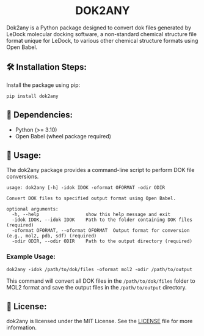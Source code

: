 <h1 align="center" id="title">DOK2ANY</h1>

<p id="description">Dok2any is a Python package designed to convert dok files generated by LeDock molecular docking software, a non-standard chemical structure file format unique for LeDock, to various other chemical structure formats using Open Babel.</p>

<h2>🛠️ Installation Steps:</h2>

<p>Install the package using pip:</p>

<pre><code>pip install dok2any
</code></pre>

<h2>🔗 Dependencies:</h2>

<ul>
    <li>Python (>= 3.10)</li>
    <li>Open Babel (wheel package required)</li>
</ul>

<h2>📜 Usage:</h2>

<p>The dok2any package provides a command-line script to perform DOK file conversions.</p>

<pre><code>usage: dok2any [-h] -idok IDOK -oformat OFORMAT -odir ODIR

Convert DOK files to specified output format using Open Babel.

optional arguments:
  -h, --help                 show this help message and exit
  -idok IDOK, --idok IDOK    Path to the folder containing DOK files (required)
  -oformat OFORMAT, --oformat OFORMAT  Output format for conversion (e.g., mol2, pdb, sdf) (required)
  -odir ODIR, --odir ODIR    Path to the output directory (required)
</code></pre>

<h3>Example Usage:</h3>

<pre><code>dok2any -idok /path/to/dok/files -oformat mol2 -odir /path/to/output
</code></pre>

<p>This command will convert all DOK files in the <code>/path/to/dok/files</code> folder to MOL2 format and save the output files in the <code>/path/to/output</code> directory.</p>

<h2>📄 License:</h2>

<p>dok2any is licensed under the MIT License. See the <a href="LICENSE">LICENSE</a> file for more information.</p>


